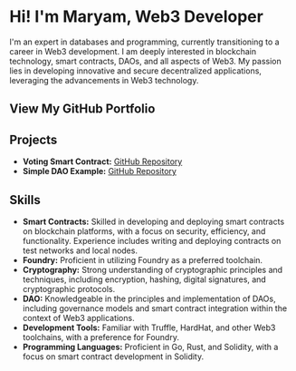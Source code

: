 # Hi! I'm Maryam, Web3 Developer

I'm an expert in databases and programming, currently transitioning to a career in Web3 development. I am deeply interested in blockchain technology, smart contracts, DAOs, and all aspects of Web3. My passion lies in developing innovative and secure decentralized applications, leveraging the advancements in Web3 technology.

## View My GitHub Portfolio

## Projects

- **Voting Smart Contract:** [GitHub Repository](https://github.com/maryasad/Foundry/tree/main/foundry-voting)
- **Simple DAO Example:** [GitHub Repository](#)

## Skills

- **Smart Contracts:** Skilled in developing and deploying smart contracts on blockchain platforms, with a focus on security, efficiency, and functionality. Experience includes writing and deploying contracts on test networks and local nodes.
- **Foundry:** Proficient in utilizing Foundry as a preferred toolchain.
- **Cryptography:** Strong understanding of cryptographic principles and techniques, including encryption, hashing, digital signatures, and cryptographic protocols.
- **DAO:** Knowledgeable in the principles and implementation of DAOs, including governance models and smart contract integration within the context of Web3 applications.
- **Development Tools:** Familiar with Truffle, HardHat, and other Web3 toolchains, with a preference for Foundry.
- **Programming Languages:** Proficient in Go, Rust, and Solidity, with a focus on smart contract development in Solidity.

